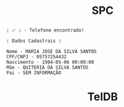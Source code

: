 # <p align="center">SPC

```
❲ ✅ ❳ - Telefone encontrado!

❲ Dados Cadastrais ❳

Nome - MARIA JOSE DA SILVA SANTOS
CPF/CNPJ - 05757254432
Nascimento - 1984-05-06 00:00:00
Mãe - QUITERIA DA SILVA SANTOS
Pai - SEM INFORMAÇÃO
```

# <p align="center">TelDB
